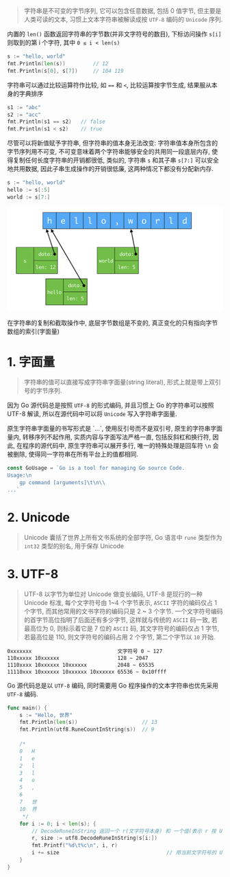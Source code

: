 > 字符串是不可变的字节序列, 它可以包含任意数据, 包括 0 值字节, 但主要是人类可读的文本, 习惯上文本字符串被解读成按 `UTF-8` 编码的 `Unicode` 序列.

内置的 `len()` 函数返回字符串的字节数(并非文字符号的数目), 下标访问操作 `s[i]` 则取到的第 i 个字符, 其中 `0 ≤ i < len(s)`

```go
s := "hello, world"
fmt.Println(len(s))         // 12
fmt.Println(s[0], s[7])     // 104 119
```

字符串可以通过比较运算符作比较, 如 `==` 和 `<`, 比较运算按字节生成, 结果服从本身的字典排序

```go
s1 := "abc"
s2 := "acc"
fmt.Println(s1 == s2)   // false
fmt.Println(s1 < s2)    // true
```

尽管可以将新值赋予字符串, 但字符串的值本身无法改变: 字符串值本身所包含的字节序列用不可变, 不可变意味着两个字符串能够安全的共用同一段底层内存, 使得复制任何长度字符串的开销都很低, 类似的, 字符串 `s` 和其子串 `s[7:]` 可以安全地共用数据, 因此子串生成操作的开销很低廉, 这两种情况下都没有分配新内存.

```go
s := "hello, world"
hello := s[:5]
world := s[7:]
```

![](imgs/strings.png)

在字符串的复制和截取操作中, 底层字节数组是不变的, 真正变化的只有指向字节数组的索引(字面量)

# 1. 字面量
> 字符串的值可以直接写成字符串字面量(string literal), 形式上就是带上双引号的字节序列.

因为 Go 源代码总是按照 `UTF-8` 的形式编码, 并且习惯上 Go 的字符串可以按照 UTF-8 解读, 所以在源代码中可以将 `Unicode` 写入字符串字面量.

原生字符串字面量的书写形式是 \`...\`, 使用反引号而不是双引号, 原生的字符串字面量内, 转移序列不起作用, 实质内容与字面写法严格一直, 包括反斜杠和换行符, 因此, 在程序的源代码中, 原生字符串可以展开多行, 唯一的特殊处理是回车符 `\n` 会被删除, 使得同一字符串在所有平台上的值都相同.

```go
const GoUsage = `Go is a tool for managing Go source Code.
Usage:\n
	gp command [arguments]\t\n\\
...`
```

# 2. Unicode

> Unicode 囊括了世界上所有文书系统的全部字符, Go 语言中 `rune` 类型作为 `int32` 类型的别名, 用于保存 Unicode

# 3. UTF-8

> UTF-8 以字节为单位对 Unicode 做变长编码, UTF-8 是现行的一种 Unicode 标准, 每个文字符号由 1~4 个字节表示, `ASCII` 字符的编码仅占 1 个字节, 而其他常用的文书字符的编码只是 2 ~ 3 个字节.
一个文字符号编码的首字节高位指明了后面还有多少字节, 这样就与传统的 `ASCII` 码一致, 若最高位为 0, 则标示着它是 7 位的 `ASCII` 码, 其文字符号的编码仅占 1 字节, 若最高位是 110, 则文字符号的编码占用 2 个字节, 第二个字节以 `10` 开始.

```
0xxxxxxx                            文字符号 0 ~ 127
110xxxxx 10xxxxxx                   128 ~ 2047
1110xxxx 10xxxxxx 10xxxxxx          2048 ~ 65535
11110xxx 10xxxxxx 10xxxxxx 10xxxxxx 65536 ~ 0x10ffff
```

Go 源代码总是以 `UTF-8` 编码, 同时需要用 Go 程序操作的文本字符串也优先采用 `UTF-8` 编码.



```go
func main() {
	s := "Hello, 世界"
	fmt.Println(len(s))						// 13
	fmt.Println(utf8.RuneCountInString(s))	// 9

	/*
	0	H
	1	e
	2	l
	3	l
	4	o
	5	,
	6
	7	世
	10	界
	 */
	for i := 0; i < len(s); {
		// DecodeRuneInString 返回一个 r(文字符号本身) 和 一个值(表示 r 按 UTF-8 编码所占用的字节数)
		r, size := utf8.DecodeRuneInString(s[i:])
		fmt.Printf("%d\t%c\n", i, r)
		i += size									// 用当前文字符号的 UTF-8 编码所占用的字节数更新下标
	}
}
```

